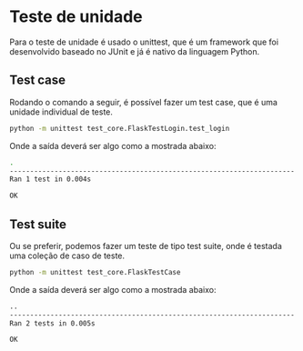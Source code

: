 # Teste de unidade

Para o teste de unidade é usado o unittest, que é um framework que foi desenvolvido baseado no JUnit e já é nativo da linguagem Python.

## Test case

Rodando o comando a seguir, é possível fazer um test case, que é uma unidade individual de teste.

```bash
python -m unittest test_core.FlaskTestLogin.test_login
```

Onde a saída deverá ser algo como a mostrada abaixo:

```bash
.
----------------------------------------------------------------------
Ran 1 test in 0.004s

OK
```

## Test suite

Ou se preferir, podemos fazer um teste de tipo test suite, onde é testada uma coleção de caso de teste.

```bash
python -m unittest test_core.FlaskTestCase
```

Onde a saída deverá ser algo como a mostrada abaixo:

```bash
..
----------------------------------------------------------------------
Ran 2 tests in 0.005s

OK
```
